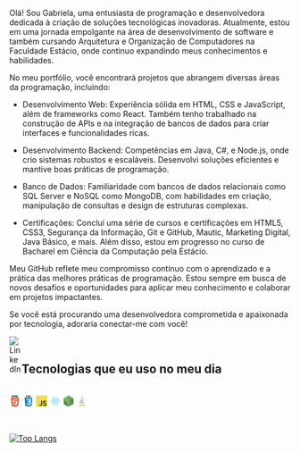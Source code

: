 Olá! Sou Gabriela, uma entusiasta de programação e desenvolvedora dedicada à criação de soluções tecnológicas inovadoras. Atualmente, estou em uma jornada empolgante na área de desenvolvimento de software e também cursando Arquitetura e Organização de Computadores na Faculdade Estácio, onde continuo expandindo meus conhecimentos e habilidades.

No meu portfólio, você encontrará projetos que abrangem diversas áreas da programação, incluindo:

- Desenvolvimento Web: Experiência sólida em HTML, CSS e JavaScript, além de frameworks como React. Também tenho trabalhado na construção de APIs e na integração de bancos de dados para criar interfaces e funcionalidades ricas.

- Desenvolvimento Backend: Competências em Java, C#, e Node.js, onde crio sistemas robustos e escaláveis. Desenvolvi soluções eficientes e mantive boas práticas de programação.

- Banco de Dados: Familiaridade com bancos de dados relacionais como SQL Server e NoSQL como MongoDB, com habilidades em criação, manipulação de consultas e design de estruturas complexas.

- Certificações: Concluí uma série de cursos e certificações em HTML5, CSS3, Segurança da Informação, Git e GitHub, Mautic, Marketing Digital, Java Básico, e mais. Além disso, estou em progresso no curso de Bacharel em Ciência da Computação pela Estácio.

Meu GitHub reflete meu compromisso contínuo com o aprendizado e a prática das melhores práticas de programação. Estou sempre em busca de novos desafios e oportunidades para aplicar meu conhecimento e colaborar em projetos impactantes.

Se você está procurando uma desenvolvedora comprometida e apaixonada por tecnologia, adoraria conectar-me com você!

<a href="https://www.linkedin.com/in/gxbrielaramalho/" target="_blank">
  <img align="left" alt="LinkedIn" width="22px" src="https://cdn.jsdelivr.net/npm/simple-icons@v3/icons/linkedin.svg" />
</a>
<br />

## Tecnologias que eu uso no meu dia
<p align="left">
  <br />
  <code><img height="20" src="https://raw.githubusercontent.com/github/explore/80688e429a7d4ef2fca1e82350fe8e3517d3494d/topics/html/html.png"></code>
  <code><img height="20" src="https://raw.githubusercontent.com/github/explore/80688e429a7d4ef2fca1e82350fe8e3517d3494d/topics/css/css.png"></code>
  <code><img height="20" src="https://raw.githubusercontent.com/github/explore/80688e429a7d4ef2fca1e82350fe8e3517d3494d/topics/javascript/javascript.png"></code>
  <code><img height="20" src="https://raw.githubusercontent.com/github/explore/80688e429a7d4ef2fca1e82350fe8e3517d3494d/topics/react/react.png"></code>
  <code><img height="20" src="https://raw.githubusercontent.com/github/explore/80688e429a7d4ef2fca1e82350fe8e3517d3494d/topics/nodejs/nodejs.png"></code>
  <code><img height="20" src="https://raw.githubusercontent.com/github/explore/80688e429a7d4ef2fca1e82350fe8e3517d3494d/topics/java/java.png"></code>


</p>
<br />

[![Top Langs](https://github-readme-stats.vercel.app/api/top-langs/?username=gxbrielaramalho&layout=compact&show_icons=true&theme=buefy)](https://github.com/gxbrielaramalho/github-readme-stats)

